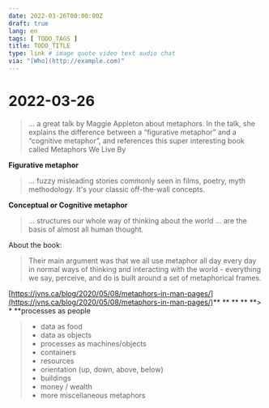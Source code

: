 ```yaml
---
date: 2022-03-26T00:00:00Z
draft: true
lang: en
tags: [ TODO_TAGS ]
title: TODO_TITLE
type: link # image quote video text audio chat
via: "[Who](http://example.com)"
---
```



# 2022-03-26


> … a great talk by Maggie Appleton about metaphors. In the talk, she explains the difference between a “figurative metaphor” and a “cognitive metaphor”, and references this super interesting book called Metaphors We Live By

**Figurative metaphor**

> … fuzzy misleading stories commonly seen in films, poetry, myth methodology. It's your classic off-the-wall concepts.

**Conceptual or Cognitive metaphor**

> … structures our whole way of thinking about the world … are the basis of almost all human thought.

About the book:

> Their main argument was that we all use metaphor all day every day in normal ways of thinking and interacting with the world - everything we say, perceive, and do is built around a set of metaphorical frames.

[https://jvns.ca/blog/2020/05/08/metaphors-in-man-pages/](https://jvns.ca/blog/2020/05/08/metaphors-in-man-pages/)**
**
**
**
**> * **processes as people
> * data as food
> * data as objects
> * processes as machines/objects
> * containers
> * resources
> * orientation (up, down, above, below)
> * buildings
> * money / wealth
> * more miscellaneous metaphors

